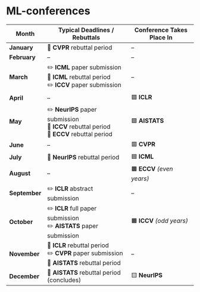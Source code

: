 # ML-conferences


| **Month**     | **Typical Deadlines / Rebuttals**                                                             | **Conference Takes Place In** |
| ------------- | --------------------------------------------------------------------------------------------- | ----------------------------- |
| **January**   | 🔁 **CVPR** rebuttal period                                                                   | –                             |
| **February**  | –                                                                                             | –                             |
| **March**     | ✏️ **ICML** paper submission<br>🔁 **ICML** rebuttal period<br>✏️ **ICCV** paper submission   | –                             |
| **April**     | –                                                                                             | 🟩 **ICLR**                   |
| **May**       | ✏️ **NeurIPS** paper submission<br>🔁 **ICCV** rebuttal period<br>🔁 **ECCV** rebuttal period | 🟪 **AISTATS**                |
| **June**      | –                                                                                             | 🟥 **CVPR**                   |
| **July**      | 🔁 **NeurIPS** rebuttal period                                                                | 🟦 **ICML**                   |
| **August**    | –                                                                                             | 🟫 **ECCV** *(even years)*    |
| **September** | ✏️ **ICLR** abstract submission                                                               | –                             |
| **October**   | ✏️ **ICLR** full paper submission<br>✏️ **AISTATS** paper submission                          | 🟧 **ICCV** *(odd years)*     |
| **November**  | 🔁 **ICLR** rebuttal period<br>✏️ **CVPR** paper submission<br>🔁 **AISTATS** rebuttal period | –                             |
| **December**  | 🔁 **AISTATS** rebuttal period (concludes)                                                    | 🟨 **NeurIPS**                |

